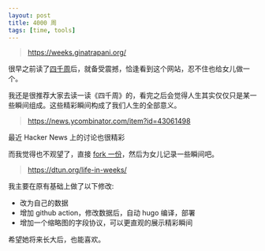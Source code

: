 ```yaml
---
layout: post
title: 4000 周
tags: [time, tools]
---
```


> <https://weeks.ginatrapani.org/>

很早之前读了[四千周](https://book.douban.com/subject/36093214/)后，就备受震撼，恰逢看到这个网站，忍不住也给女儿做一个。

<!--more-->

我还是很推荐大家去读一读《四千周》的，看完之后会觉得人生其实仅仅只是某一些瞬间组成。这些精彩瞬间构成了我们人生的全部意义。

> <https://news.ycombinator.com/item?id=43061498>

最近 Hacker News 上的讨论也很精彩

而我觉得也不观望了，直接 [fork 一份](https://github.com/pezy/life-in-weeks)，然后为女儿记录一些瞬间吧。

> <https://dtun.org/life-in-weeks/>

我主要在原有基础上做了以下修改:

- 改为自己的数据
- 增加 github action，修改数据后，自动 hugo 编译，部署
- 增加一个缩略图的字段协议，可以更直观的展示精彩瞬间

希望她将来长大后，也能喜欢。
